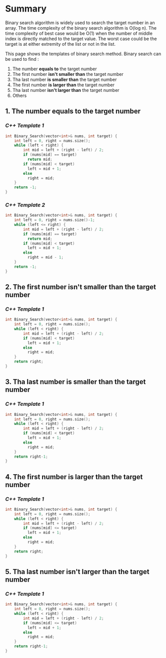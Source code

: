 # Summary
Binary search algorithm is widely used to search the target number in an array. 
The time complexity of the binary search algorithm is O(log n). The time complexity of best case would be O(1) when the number of middle index is directly matched to the target value. The worst case could be the target is at either extremity of the list or not in the list.

This page shows the templates of binary search method.
Binary search can be used to find :
1. The number **equals to** the target number
2. The first number **isn't smaller than** the target number 
3. Tha last number **is smaller than** the target number
4. The first number **is larger than** the target number 
5. Tha last number **isn't larger than** the target number
6. Others


## 1. The number equals to the target number

### _C++ Template 1_
```cpp
int Binary_Search(vector<int>& nums, int target) {
    int left = 0, right = nums.size();
    while (left < right) {
        int mid = left + (right - left) / 2;
        if (nums[mid] == target) 
          return mid;
        if (nums[mid] < target)
          left = mid + 1;
        else 
          right = mid;
    }
    return -1;
}
```

### _C++ Template 2_
```cpp
int Binary_Search(vector<int>& nums, int target) {
    int left = 0, right = nums.size()-1;
    while (left <= right) {
        int mid = left + (right - left) / 2;
        if (nums[mid] == target)
          return mid;
        if (nums[mid] < target)
          left = mid + 1;
        else
          right = mid - 1;
    }
    return -1;
}
```

## 2. The first number isn't smaller than the target number

### _C++ Template 1_
```cpp
int Binary_Search(vector<int>& nums, int target) {
    int left = 0, right = nums.size();
    while (left < right) {
        int mid = left + (right - left) / 2;
        if (nums[mid] < target)
          left = mid + 1;
        else
          right = mid;
    }
    return right;
}
```

## 3. Tha last number is smaller than the target number

### _C++ Template 1_
```cpp
int Binary_Search(vector<int>& nums, int target) {
    int left = 0, right = nums.size();
    while (left < right) {
        int mid = left + (right - left) / 2;
        if (nums[mid] < target)
          left = mid + 1;
        else
          right = mid;
    }
    return right-1;
}
```

## 4. The first number is larger than the target number

### _C++ Template 1_
```cpp
int Binary_Search(vector<int>& nums, int target) {
    int left = 0, right = nums.size();
    while (left < right) {
        int mid = left + (right - left) / 2;
        if (nums[mid] <= target)
          left = mid + 1;
        else
          right = mid;
    }
    return right;
}
```

## 5. Tha last number isn't larger than the target number

### _C++ Template 1_
```cpp
int Binary_Search(vector<int>& nums, int target) {
    int left = 0, right = nums.size();
    while (left < right) {
        int mid = left + (right - left) / 2;
        if (nums[mid] <= target)
          left = mid + 1;
        else
          right = mid;
    }
    return right-1;
}
```
